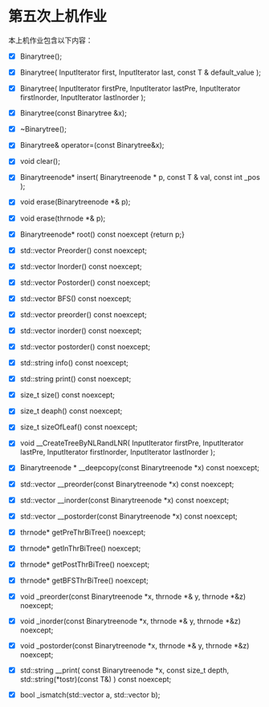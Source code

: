 # 第五次上机作业

本上机作业包含以下内容：

- [x]    Binarytree();                                           


- [x]    Binarytree(
            InputIterator first,
            InputIterator last,
            const T & default_value
         );                                                      


- [x]    Binarytree(
            InputIterator firstPre, 
            InputIterator lastPre,
            InputIterator firstInorder, 
            InputIterator lastInorder
         );                                                      

- [x]    Binarytree(const Binarytree &x);      
- [x]    ~Binarytree();
- [x]    Binarytree& operator=(const Binarytree&x);
- [x]    void clear();

- [x]    Binarytreenode* insert(
            Binarytreenode * p,
            const T & val, 
            const int _pos
         );     
- [x]    void erase(Binarytreenode *& p);
- [x]    void erase(thrnode *& p);
- [x]    Binarytreenode* root() const noexcept {return p;}
- [x]    std::vector<T> Preorder() const noexcept;
- [x]    std::vector<T> Inorder() const noexcept;
- [x]    std::vector<T> Postorder() const noexcept;
- [x]    std::vector<T> BFS() const noexcept;
- [x]    std::vector<T> preorder() const noexcept;
- [x]    std::vector<T> inorder() const noexcept;
- [x]    std::vector<T> postorder() const noexcept;
- [x]    std::string info() const noexcept;
- [x]    std::string print() const noexcept;
- [x]    size_t size() const noexcept;
- [x]    size_t deaph() const noexcept;
- [x]    size_t sizeOfLeaf() const noexcept;

- [x]    void __CreateTreeByNLRandLNR(
            InputIterator firstPre, 
            InputIterator lastPre,
            InputIterator firstInorder, 
            InputIterator lastInorder
         );

- [x]    Binarytreenode * __deepcopy(const Binarytreenode *x) const noexcept;
- [x]    std::vector<T> __preorder(const Binarytreenode *x) const noexcept;
- [x]    std::vector<T> __inorder(const Binarytreenode *x) const noexcept;
- [x]    std::vector<T> __postorder(const Binarytreenode *x) const noexcept;
- [x]    thrnode* getPreThrBiTree() noexcept;
- [x]    thrnode* getInThrBiTree() noexcept;
- [x]    thrnode* getPostThrBiTree() noexcept;
- [x]    thrnode* getBFSThrBiTree() noexcept;
- [x]    void _preorder(const Binarytreenode *x, thrnode *& y, thrnode *&z) noexcept;
- [x]    void _inorder(const Binarytreenode *x, thrnode *& y, thrnode *&z) noexcept;
- [x]    void _postorder(const Binarytreenode *x, thrnode *& y, thrnode *&z) noexcept;
- [x]    std::string __print(
            const Binarytreenode *x, 
            const size_t depth,
            std::string(*tostr)(const T&)
         ) const noexcept;

- [X]    bool _ismatch(std::vector<T> a, std::vector<T> b);